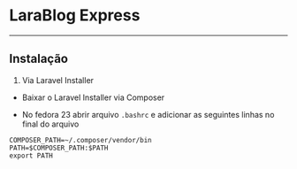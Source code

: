 # LaraBlog Express

-------------------------------------------------------

## Instalação

1. Via Laravel Installer

- Baixar o Laravel Installer via Composer

- No fedora 23 abrir arquivo `.bashrc` e adicionar as seguintes linhas no final do arquivo
```
COMPOSER_PATH=~/.composer/vendor/bin
PATH=$COMPOSER_PATH:$PATH
export PATH
```
